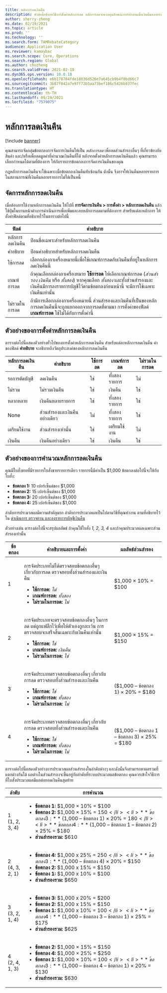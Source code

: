 ```yaml
---
title: หลักการลดเงินคืน
description: หัวข้อนี้อธิบายวิธีการตั้งค่าหลักการลด หลักการลดจะควบคุมลักษณะการทำงานเมื่อเงินคืนหลายรายการใช้กับสินค้าหรือธุรกรรมเดียวกัน
author: sherry-zheng
ms.date: 02/19/2021
ms.topic: article
ms.prod: ''
ms.technology: ''
ms.search.form: TAMRebateCategory
audience: Application User
ms.reviewer: kamaybac
ms.search.scope: Core, Operations
ms.search.region: Global
ms.author: chuzheng
ms.search.validFrom: 2021-02-19
ms.dyn365.ops.version: 10.0.18
ms.openlocfilehash: e6b178704fde18036d526e7a645cb9b4f8bd66c7
ms.sourcegitcommit: 3b87f042a7e97f72b5aa73bef186c5426b937fec
ms.translationtype: HT
ms.contentlocale: th-TH
ms.lasthandoff: 09/29/2021
ms.locfileid: "7579075"
---
```

# <a name="rebate-reduction-principles"></a>หลักการลดเงินคืน

[!include [banner](../includes/banner.md)]

คุณสามารถจัดกลุ่มข้อตกลงการจัดการเงินคืนให้เป็น *หลักการลด* เพื่อลดส่วนสํารองอื่นๆ ที่เกี่ยวข้องกับสินค้า และ/หรือเพื่อลดมูลค่าที่คํานวณเงินคืนที่ได้ หลังจากตั้งค่าหลักการลดเงินคืนแล้ว คุณสามารถเลือกกําหนดได้ตามที่ต้องการ ให้กับรายการข้อตกลงการจัดการเงินคืนของคุณ

กฎหลักการลดเงินคืนจะใช้เฉพาะเมื่อข้อตกลงเงินคืนทับซ้อนกัน ดังนั้น จึงอาจให้เงินคืนหลายรายการในสถานการณ์ที่เงินคืนหลายรายการไม่ได้เป็นหนี้

## <a name="manage-rebate-reduction-principles"></a>จัดการหลักการลดเงินคืน

เมื่อต้องการใช้งานหลักการลดเงินคืน ให้ไปที่ **การจัดการเงินคืน \> การตั้งค่า \> หลักการลดเงินคืน** แล้วใช้ปุ่มในบานหน้าต่างการดำเนินการเพื่อเพิ่มและลบหลักการลดตามที่ต้องการ สำหรับแต่ละหลักการ ให้ตั้งค่าฟิลด์ตามที่อธิบายไว้ในตารางต่อไปนี้

| ฟิลด์ | คำอธิบาย |
|---|---|
| หลักการลดเงินคืน | ป้อนชื่อเฉพาะสำหรับหลักการลดเงินคืน |
| คำอธิบาย | ป้อนคำอธิบายสำหรับหลักการลดเงินคืน |
| ใช้การลด | เลือกกล่องกาเครื่องหมายนี้เพื่อใช้เกณฑ์การลดกับเงินคืนที่อยู่ในหลักการลดเงินคืนนี้ |
| เกณฑ์การลด | ถ้าคุณเลือกกล่องกาเครื่องหมาย **ใช้การลด** ให้เลือกเกณฑ์การลด (*ส่วนสํารอง* *เงินคืน* หรือ *ทั้งสอง*) หากคุณเลือก *ทั้งสอง* และทั้งส่วนสํารองและเงินคืนมีการลงรายการบัญชีไว้ตามข้อตกลงก่อนหน้านี้ จะมีการใช้เฉพาะเงินคืนเท่านั้น |
| ไม่รวมในการลด | ถ้ามีการเลือกกล่องกาเครื่องหมายนี้ ส่วนสํารองและเงินคืนที่เป็นของหลักการลดเงินคืนนี้จะถูกแยกออกจากการลดที่ตามมา การตั้งค่าของฟิลด์ **เกณฑ์การลด** ใช้ไม่ได้กับการตั้งค่านี้ |

## <a name="examples-of-rebate-reduction-principle-setups"></a>ตัวอย่างของการตั้งค่าหลักการลดเงินคืน

ตารางต่อไปนี้แสดงตัวอย่างทั่วไปของการตั้งค่าหลักการลดเงินคืน สำหรับแต่ละหลักการลดเงินคืน ค่าของฟิลด์ **คำอธิบาย** จะอธิบายถึงวัตถุประสงค์ของหลักการลดเงินคืน

| หลักการลดเงินคืน | คำอธิบาย | ใช้การลด | เกณฑ์การลด | ไม่รวมในการลด |
|---|---|---|---|---|
| รอการตัดบัญชี | ลดเงินคืน | ใช่ | ทั้งสองรายการ | ไม่ |
| ไม่รวม | ไม่รวมเงินคืน | ใช่ | เงินคืน | ใช่ |
| หลากหลาย | เงินคืนหลายรายการ | ใช่ | ทั้งสองรายการ | ใช่ |
| None | ส่วนสำรองและเงินคืนอย่างเดียว | ไม่ | ทั้งสองรายการ | ใช่ |
| เตรียมใช้งาน | ส่วนสำรองเท่านั้น | ใช่ | เตรียมใช้งาน | ไม่ |
| เงินคืน | เงินคืนอย่างเดียว | ใช่ | เงินคืน | ใช่ |

## <a name="examples-of-rebate-reduction-principle-calculations"></a>ตัวอย่างของการคำนวณหลักการลดเงินคืน

คุณมีใบสั่งขายที่มีรายการใบสั่งขายรายการเดียว รายการนี้มีค่าเป็น $1,000 ข้อตกลงต่อไปนี้จะใช้กับใบสั่ง:

- **ข้อตกลง 1:** 10 เปอร์เซ็นต์ของ $1,000
- **ข้อตกลง 2:** 15 เปอร์เซ็นต์ของ $1,000
- **ข้อตกลง 3:** 20 เปอร์เซ็นต์ของ $1,000
- **ข้อตกลง 4:** 25 เปอร์เซ็นต์ของ $1,000

ลำดับการประมวลผลมีความสําคัญมาก ลำดับการประมวลผลเป็นไปตามวิธีที่คุณทำงาน ตามที่อธิบายไว้ใน [ดำเนินการ ตรวจทาน และลงรายการบัญชีเงินคืน](process-review-post.md)

ตัวอย่างเช่น ตารางต่อไปนี้จะสรุปผลลัพธ์ ถ้าคุณใช้ใบสั่ง *1, 2, 3, 4* และถ้าคุณประมวลผลเฉพาะส่วนสํารองเท่านั้น

| ข้อตกลง | คำอธิบายและการตั้งค่า | ผลลัพธ์ส่วนสํารอง |
|---|---|---|
| 1 | <p>การจัดประเภทไม่ได้ตรวจสอบข้อตกลงอื่นๆ เกี่ยวกับการลด ตรวจสอบทั้งส่วนสํารองและเงินคืน</p><ul><li>**ใช้การลด:** *ไม่*</li><li>**เกณฑ์การลด:** *ทั้งสอง*</li><li>**ไม่รวมในการลด:** *ไม่*</li></ul> | $1,000 × 10% = $100 |
| 2 | <p>การจัดประเภทจะตรวจสอบข้อตกลงอื่นๆ ในการลด แต่ถูกแฟล็กไว้เพื่อให้ตัวเองถูกละเว้น การตรวจสอบจะเสร็จสิ้นเฉพาะกับเงินคืนเท่านั้น</p><ul><li>**ใช้การลด:** *ใช่*</li><li>**เกณฑ์การลด:** *เงินคืน*</li><li>**ไม่รวมในการลด:** *ใช่*</li></ul> | $1,000 × 15% = $150 |
| 3 | <p>การจัดประเภทตรวจสอบข้อตกลงอื่นๆ เกี่ยวกับการลด ตรวจสอบทั้งส่วนสํารองและเงินคืน</p><ul><li>**ใช้การลด:** *ใช่*</li><li>**เกณฑ์การลด:** *ทั้งสอง*</li><li>**ไม่รวมในการลด:** *ไม่*</li></ul> | ($1,000 – ข้อตกลง 1) × 20% = $180 |
| 4 | <p>การจัดประเภทตรวจสอบข้อตกลงอื่นๆ เกี่ยวกับการลด ตรวจสอบทั้งส่วนสํารองและเงินคืน</p><ul><li>**ใช้การลด:** *ใช่*</li><li>**เกณฑ์การลด:** *ทั้งสอง*</li><li>**ไม่รวมในการลด:** *ไม่*</li></ul> | ($1,000 – ข้อตกลง 1 – ข้อตกลง 3) × 25% = $180 |

ตารางต่อไปนี้แสดงตัวอย่างการประมวลผลส่วนสํารองในลำดับต่างๆ และดังนั้นจึงสามารถหาผลรวมที่แตกต่างกันได้ ผลต่างในส่วนสํารองจะขึ้นอยู่กับลำดับที่ระบบประมวลผลข้อตกลง คุณควรเข้าใจวิธีการที่ใบสั่งประมวลผลมีผลต่อยอดเงินคืนสุดท้าย

| ลำดับ | การคำนวณ |
|---|---|
| 1<br>(1, 2, 3, 4) | <ul><li>**ข้อตกลง 1:** $1,000 × 10% = $100</li><li>**ข้อตกลง 2:** $1,000 × 15% = $150</li><li>**ข้อตกลง 3:** ($1,000 – ข้อตกลง 1) × 20% = $180</li><li>**ข้อตกลง 4:** ($1,000 – ข้อตกลง 1 – ข้อตกลง 2) × 25% = $180</li><li>**ส่วนสํารองรวม:** $610</li></ul> |
| 2<br>(4, 3, 2, 1) | <ul><li>**ข้อตกลง 4:** $1,000 x 25% = $250</li><li>**ข้อตกลง 3:** ($1,000 – ข้อตกลง 4) × 20% = $150</li><li>**ข้อตกลง 2:** $1,000 x 15% = $150</li><li>**ข้อตกลง 1:** $1,000 x 10% = $100</li><li>**ส่วนสํารองรวม:** $650</li></ul> |
| 3<br>(3, 2, 1, 4) | <ul><li>**ข้อตกลง 3:** $1,000 x 20% = $200</li><li>**ข้อตกลง 2:** $1,000 x 15% = $150</li><li>**ข้อตกลง 1:** $1,000 x 10% = $100</li><li>**ข้อตกลง 4:** ($1,000 – ข้อตกลง 3 – ข้อตกลง 1) × 25% = $175</li><li>**ส่วนสํารองรวม:** $625</li></ul> |
| 4<br>(2, 4, 1, 3) | <ul><li>**ข้อตกลง 2:** $1,000 × 15% = $150</li><li>**ข้อตกลง 4:** $1,000 × 25% = $250</li><li>**ข้อตกลง 1:** $1,000 × 10% = $100</li><li>**ข้อตกลง 3:** ($1,000 – ข้อตกลง 4 – ข้อตกลง 1) × 20% = $130</li><li>**ส่วนสํารองรวม:** $630</li></ul> |
